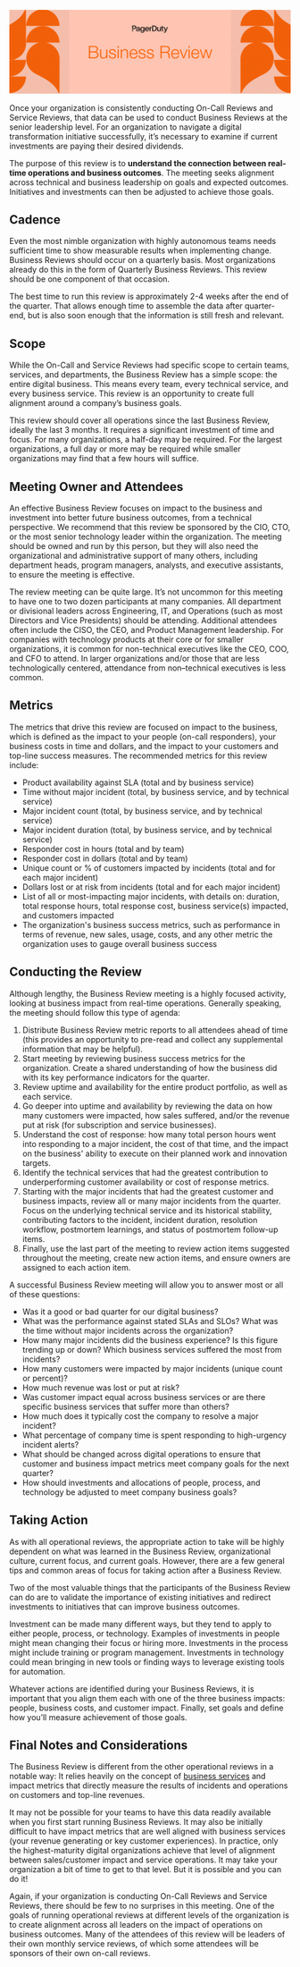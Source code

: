 ![Business Review](../assets/img/headers/OpsReviews-Business.png)

Once your organization is consistently conducting On-Call Reviews and Service Reviews, that data can be used to conduct Business Reviews at the senior leadership level. For an organization to navigate a digital transformation initiative successfully, it’s necessary to examine if current investments are paying their desired dividends.

The purpose of this review is to **understand the connection between real-time operations and business outcomes**. The meeting seeks alignment across technical and business leadership on goals and expected outcomes. Initiatives and investments can then be adjusted to achieve those goals.

## Cadence
Even the most nimble organization with highly autonomous teams needs sufficient time to show measurable results when implementing change. Business Reviews should occur on a quarterly basis. Most organizations already do this in the form of Quarterly Business Reviews. This review should be one component of that occasion.

The best time to run this review is approximately 2-4 weeks after the end of the quarter. That allows enough time to assemble the data after quarter-end, but is also soon enough that the information is still fresh and relevant.


## Scope
While the On-Call and Service Reviews had specific scope to certain teams, services, and departments, the Business Review has a simple scope: the entire digital business. This means every team, every technical service, and every business service. This review is an opportunity to create full alignment around a company’s business goals.

This review should cover all operations since the last Business Review, ideally the last 3 months. It requires a significant investment of time and focus. For many organizations, a half-day may be required. For the largest organizations, a full day or more may be required while smaller organizations may find that a few hours will suffice.

## Meeting Owner and Attendees
An effective Business Review focuses on impact to the business and investment into better future business outcomes, from a technical perspective. We recommend that this review be sponsored by the CIO, CTO, or the most senior technology leader within the organization. The meeting should be owned and run by this person, but they will also need the organizational and administrative support of many others, including department heads, program managers, analysts, and executive assistants, to ensure the meeting is effective.

The review meeting can be quite large. It’s not uncommon for this meeting to have one to two dozen participants at many companies. All department or divisional leaders across Engineering, IT, and Operations (such as most Directors and Vice Presidents) should be attending. Additional attendees often include the CISO, the CEO, and Product Management leadership. For companies with technology products at their core or for smaller organizations, it is common for non-technical executives like the CEO, COO, and CFO to attend. In larger organizations and/or those that are less technologically centered, attendance from non–technical executives is less common.

## Metrics
The metrics that drive this review are focused on impact to the business, which is defined as the impact to your people (on-call responders), your business costs in time and dollars, and the impact to your customers and top-line success measures. The recommended metrics for this review include:

* Product availability against SLA (total and by business service)
* Time without major incident (total, by business service, and by technical service)
* Major incident count (total, by business service, and by technical service)
* Major incident duration (total, by business service, and by technical service)
* Responder cost in hours (total and by team)
* Responder cost in dollars (total and by team)
* Unique count or % of customers impacted by incidents (total and for each major incident)
* Dollars lost or at risk from incidents (total and for each major incident)
* List of all or most-impacting major incidents, with details on: duration, total response hours, total response cost, business service(s) impacted, and customers impacted
* The organization's business success metrics, such as performance in terms of revenue, new sales, usage, costs, and any other metric the organization uses to gauge overall business success


## Conducting the Review
Although lengthy, the Business Review meeting is a highly focused activity, looking at business impact from real-time operations. Generally speaking, the meeting should follow this type of agenda:

1. Distribute Business Review metric reports to all attendees ahead of time (this provides an opportunity to pre-read and collect any supplemental information that may be helpful).
1. Start meeting by reviewing business success metrics for the organization. Create a shared understanding of how the business did with its key performance indicators for the quarter.
1. Review uptime and availability for the entire product portfolio, as well as each service.
1. Go deeper into uptime and availability by reviewing the data on how many customers were impacted, how sales suffered, and/or the revenue put at risk (for subscription and service businesses).
1. Understand the cost of response: how many total person hours went into responding to a major incident, the cost of that time, and the impact on the business' ability to execute on their planned work and innovation targets.
1. Identify the technical services that had the greatest contribution to underperforming customer availability or cost of response metrics.
1. Starting with the major incidents that had the greatest customer and business impacts, review all or many major incidents from the quarter. Focus on the underlying technical service and its historical stability, contributing factors to the incident, incident duration, resolution workflow, postmortem learnings, and status of postmortem follow-up items.
1. Finally, use the last part of the meeting to review action items suggested throughout the meeting, create new action items, and ensure owners are assigned to each action item.

A successful Business Review meeting will allow you to answer most or all of these questions:

* Was it a good or bad quarter for our digital business?
* What was the performance against stated SLAs and SLOs? What was the time without major incidents across the organization?
* How many major incidents did the business experience? Is this figure trending up or down? Which business services suffered the most from incidents?
* How many customers were impacted by major incidents (unique count or percent)?
* How much revenue was lost or put at risk?
* Was customer impact equal across business services or are there specific business services that suffer more than others?
* How much does it typically cost the company to resolve a major incident?
* What percentage of company time is spent responding to high-urgency incident alerts?
* What should be changed across digital operations to ensure that customer and business impact metrics meet company goals for the next quarter?
* How should investments and allocations of people, process, and technology be adjusted to meet company business goals?


## Taking Action
As with all operational reviews, the appropriate action to take will be highly dependent on what was learned in the Business Review, organizational culture, current focus, and current goals. However, there are a few general tips and common areas of focus for taking action after a Business Review.

Two of the most valuable things that the participants of the Business Review can do are to validate the importance of existing initiatives and redirect investments to initiatives that can improve business outcomes.

Investment can be made many different ways, but they tend to apply to either people, process, or technology. Examples of investments in people might mean changing their focus or hiring more. Investments in the process might include training or program management. Investments in technology could mean bringing in new tools or finding ways to leverage existing tools for automation.

Whatever actions are identified during your Business Reviews, it is important that you align them each with one of the three business impacts: people, business costs, and customer impact. Finally, set goals and define how you’ll measure achievement of those goals.


## Final Notes and Considerations
The Business Review is different from the other operational reviews in a notable way: It relies heavily on the concept of [business services](https://support.pagerduty.com/docs/business-services) and impact metrics that directly measure the results of incidents and operations on customers and top-line revenues.

It may not be possible for your teams to have this data readily available when you first start running Business Reviews. It may also be initially difficult to have impact metrics that are well aligned with business services (your revenue generating or key customer experiences). In practice, only the highest-maturity digital organizations achieve that level of alignment between sales/customer impact and service operations. It may take your organization a bit of time to get to that level. But it is possible and you can do it!

Again, if your organization is conducting On-Call Reviews and Service Reviews, there should be few to no surprises in this meeting. One of the goals of running operational reviews at different levels of the organization is to create alignment across all leaders on the impact of operations on business outcomes. Many of the attendees of this review will be leaders of their own monthly service reviews, of which some attendees will be sponsors of their own on-call reviews.
